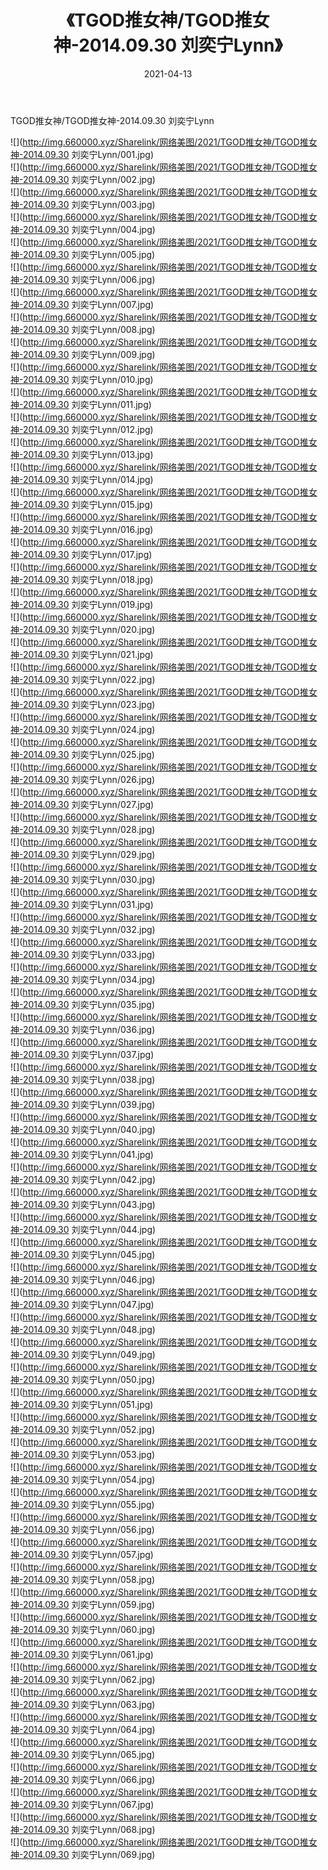 ﻿---
layout: post
title:  《TGOD推女神/TGOD推女神-2014.09.30 刘奕宁Lynn》
date:   2021-04-13
img: http://img.660000.xyz/Sharelink/网络美图/2021/TGOD推女神/TGOD推女神-2014.09.30 刘奕宁Lynn/000.jpg
categories: [美女, 清纯, 唯美]
---

TGOD推女神/TGOD推女神-2014.09.30 刘奕宁Lynn

 ![](http://img.660000.xyz/Sharelink/网络美图/2021/TGOD推女神/TGOD推女神-2014.09.30 刘奕宁Lynn/001.jpg) <br>![](http://img.660000.xyz/Sharelink/网络美图/2021/TGOD推女神/TGOD推女神-2014.09.30 刘奕宁Lynn/002.jpg) <br>![](http://img.660000.xyz/Sharelink/网络美图/2021/TGOD推女神/TGOD推女神-2014.09.30 刘奕宁Lynn/003.jpg) <br>![](http://img.660000.xyz/Sharelink/网络美图/2021/TGOD推女神/TGOD推女神-2014.09.30 刘奕宁Lynn/004.jpg) <br>![](http://img.660000.xyz/Sharelink/网络美图/2021/TGOD推女神/TGOD推女神-2014.09.30 刘奕宁Lynn/005.jpg) <br>![](http://img.660000.xyz/Sharelink/网络美图/2021/TGOD推女神/TGOD推女神-2014.09.30 刘奕宁Lynn/006.jpg) <br>![](http://img.660000.xyz/Sharelink/网络美图/2021/TGOD推女神/TGOD推女神-2014.09.30 刘奕宁Lynn/007.jpg) <br>![](http://img.660000.xyz/Sharelink/网络美图/2021/TGOD推女神/TGOD推女神-2014.09.30 刘奕宁Lynn/008.jpg) <br>![](http://img.660000.xyz/Sharelink/网络美图/2021/TGOD推女神/TGOD推女神-2014.09.30 刘奕宁Lynn/009.jpg) <br>![](http://img.660000.xyz/Sharelink/网络美图/2021/TGOD推女神/TGOD推女神-2014.09.30 刘奕宁Lynn/010.jpg) <br>![](http://img.660000.xyz/Sharelink/网络美图/2021/TGOD推女神/TGOD推女神-2014.09.30 刘奕宁Lynn/011.jpg) <br>![](http://img.660000.xyz/Sharelink/网络美图/2021/TGOD推女神/TGOD推女神-2014.09.30 刘奕宁Lynn/012.jpg) <br>![](http://img.660000.xyz/Sharelink/网络美图/2021/TGOD推女神/TGOD推女神-2014.09.30 刘奕宁Lynn/013.jpg) <br>![](http://img.660000.xyz/Sharelink/网络美图/2021/TGOD推女神/TGOD推女神-2014.09.30 刘奕宁Lynn/014.jpg) <br>![](http://img.660000.xyz/Sharelink/网络美图/2021/TGOD推女神/TGOD推女神-2014.09.30 刘奕宁Lynn/015.jpg) <br>![](http://img.660000.xyz/Sharelink/网络美图/2021/TGOD推女神/TGOD推女神-2014.09.30 刘奕宁Lynn/016.jpg) <br>![](http://img.660000.xyz/Sharelink/网络美图/2021/TGOD推女神/TGOD推女神-2014.09.30 刘奕宁Lynn/017.jpg) <br>![](http://img.660000.xyz/Sharelink/网络美图/2021/TGOD推女神/TGOD推女神-2014.09.30 刘奕宁Lynn/018.jpg) <br>![](http://img.660000.xyz/Sharelink/网络美图/2021/TGOD推女神/TGOD推女神-2014.09.30 刘奕宁Lynn/019.jpg) <br>![](http://img.660000.xyz/Sharelink/网络美图/2021/TGOD推女神/TGOD推女神-2014.09.30 刘奕宁Lynn/020.jpg) <br>![](http://img.660000.xyz/Sharelink/网络美图/2021/TGOD推女神/TGOD推女神-2014.09.30 刘奕宁Lynn/021.jpg) <br>![](http://img.660000.xyz/Sharelink/网络美图/2021/TGOD推女神/TGOD推女神-2014.09.30 刘奕宁Lynn/022.jpg) <br>![](http://img.660000.xyz/Sharelink/网络美图/2021/TGOD推女神/TGOD推女神-2014.09.30 刘奕宁Lynn/023.jpg) <br>![](http://img.660000.xyz/Sharelink/网络美图/2021/TGOD推女神/TGOD推女神-2014.09.30 刘奕宁Lynn/024.jpg) <br>![](http://img.660000.xyz/Sharelink/网络美图/2021/TGOD推女神/TGOD推女神-2014.09.30 刘奕宁Lynn/025.jpg) <br>![](http://img.660000.xyz/Sharelink/网络美图/2021/TGOD推女神/TGOD推女神-2014.09.30 刘奕宁Lynn/026.jpg) <br>![](http://img.660000.xyz/Sharelink/网络美图/2021/TGOD推女神/TGOD推女神-2014.09.30 刘奕宁Lynn/027.jpg) <br>![](http://img.660000.xyz/Sharelink/网络美图/2021/TGOD推女神/TGOD推女神-2014.09.30 刘奕宁Lynn/028.jpg) <br>![](http://img.660000.xyz/Sharelink/网络美图/2021/TGOD推女神/TGOD推女神-2014.09.30 刘奕宁Lynn/029.jpg) <br>![](http://img.660000.xyz/Sharelink/网络美图/2021/TGOD推女神/TGOD推女神-2014.09.30 刘奕宁Lynn/030.jpg) <br>![](http://img.660000.xyz/Sharelink/网络美图/2021/TGOD推女神/TGOD推女神-2014.09.30 刘奕宁Lynn/031.jpg) <br>![](http://img.660000.xyz/Sharelink/网络美图/2021/TGOD推女神/TGOD推女神-2014.09.30 刘奕宁Lynn/032.jpg) <br>![](http://img.660000.xyz/Sharelink/网络美图/2021/TGOD推女神/TGOD推女神-2014.09.30 刘奕宁Lynn/033.jpg) <br>![](http://img.660000.xyz/Sharelink/网络美图/2021/TGOD推女神/TGOD推女神-2014.09.30 刘奕宁Lynn/034.jpg) <br>![](http://img.660000.xyz/Sharelink/网络美图/2021/TGOD推女神/TGOD推女神-2014.09.30 刘奕宁Lynn/035.jpg) <br>![](http://img.660000.xyz/Sharelink/网络美图/2021/TGOD推女神/TGOD推女神-2014.09.30 刘奕宁Lynn/036.jpg) <br>![](http://img.660000.xyz/Sharelink/网络美图/2021/TGOD推女神/TGOD推女神-2014.09.30 刘奕宁Lynn/037.jpg) <br>![](http://img.660000.xyz/Sharelink/网络美图/2021/TGOD推女神/TGOD推女神-2014.09.30 刘奕宁Lynn/038.jpg) <br>![](http://img.660000.xyz/Sharelink/网络美图/2021/TGOD推女神/TGOD推女神-2014.09.30 刘奕宁Lynn/039.jpg) <br>![](http://img.660000.xyz/Sharelink/网络美图/2021/TGOD推女神/TGOD推女神-2014.09.30 刘奕宁Lynn/040.jpg) <br>![](http://img.660000.xyz/Sharelink/网络美图/2021/TGOD推女神/TGOD推女神-2014.09.30 刘奕宁Lynn/041.jpg) <br>![](http://img.660000.xyz/Sharelink/网络美图/2021/TGOD推女神/TGOD推女神-2014.09.30 刘奕宁Lynn/042.jpg) <br>![](http://img.660000.xyz/Sharelink/网络美图/2021/TGOD推女神/TGOD推女神-2014.09.30 刘奕宁Lynn/043.jpg) <br>![](http://img.660000.xyz/Sharelink/网络美图/2021/TGOD推女神/TGOD推女神-2014.09.30 刘奕宁Lynn/044.jpg) <br>![](http://img.660000.xyz/Sharelink/网络美图/2021/TGOD推女神/TGOD推女神-2014.09.30 刘奕宁Lynn/045.jpg) <br>![](http://img.660000.xyz/Sharelink/网络美图/2021/TGOD推女神/TGOD推女神-2014.09.30 刘奕宁Lynn/046.jpg) <br>![](http://img.660000.xyz/Sharelink/网络美图/2021/TGOD推女神/TGOD推女神-2014.09.30 刘奕宁Lynn/047.jpg) <br>![](http://img.660000.xyz/Sharelink/网络美图/2021/TGOD推女神/TGOD推女神-2014.09.30 刘奕宁Lynn/048.jpg) <br>![](http://img.660000.xyz/Sharelink/网络美图/2021/TGOD推女神/TGOD推女神-2014.09.30 刘奕宁Lynn/049.jpg) <br>![](http://img.660000.xyz/Sharelink/网络美图/2021/TGOD推女神/TGOD推女神-2014.09.30 刘奕宁Lynn/050.jpg) <br>![](http://img.660000.xyz/Sharelink/网络美图/2021/TGOD推女神/TGOD推女神-2014.09.30 刘奕宁Lynn/051.jpg) <br>![](http://img.660000.xyz/Sharelink/网络美图/2021/TGOD推女神/TGOD推女神-2014.09.30 刘奕宁Lynn/052.jpg) <br>![](http://img.660000.xyz/Sharelink/网络美图/2021/TGOD推女神/TGOD推女神-2014.09.30 刘奕宁Lynn/053.jpg) <br>![](http://img.660000.xyz/Sharelink/网络美图/2021/TGOD推女神/TGOD推女神-2014.09.30 刘奕宁Lynn/054.jpg) <br>![](http://img.660000.xyz/Sharelink/网络美图/2021/TGOD推女神/TGOD推女神-2014.09.30 刘奕宁Lynn/055.jpg) <br>![](http://img.660000.xyz/Sharelink/网络美图/2021/TGOD推女神/TGOD推女神-2014.09.30 刘奕宁Lynn/056.jpg) <br>![](http://img.660000.xyz/Sharelink/网络美图/2021/TGOD推女神/TGOD推女神-2014.09.30 刘奕宁Lynn/057.jpg) <br>![](http://img.660000.xyz/Sharelink/网络美图/2021/TGOD推女神/TGOD推女神-2014.09.30 刘奕宁Lynn/058.jpg) <br>![](http://img.660000.xyz/Sharelink/网络美图/2021/TGOD推女神/TGOD推女神-2014.09.30 刘奕宁Lynn/059.jpg) <br>![](http://img.660000.xyz/Sharelink/网络美图/2021/TGOD推女神/TGOD推女神-2014.09.30 刘奕宁Lynn/060.jpg) <br>![](http://img.660000.xyz/Sharelink/网络美图/2021/TGOD推女神/TGOD推女神-2014.09.30 刘奕宁Lynn/061.jpg) <br>![](http://img.660000.xyz/Sharelink/网络美图/2021/TGOD推女神/TGOD推女神-2014.09.30 刘奕宁Lynn/062.jpg) <br>![](http://img.660000.xyz/Sharelink/网络美图/2021/TGOD推女神/TGOD推女神-2014.09.30 刘奕宁Lynn/063.jpg) <br>![](http://img.660000.xyz/Sharelink/网络美图/2021/TGOD推女神/TGOD推女神-2014.09.30 刘奕宁Lynn/064.jpg) <br>![](http://img.660000.xyz/Sharelink/网络美图/2021/TGOD推女神/TGOD推女神-2014.09.30 刘奕宁Lynn/065.jpg) <br>![](http://img.660000.xyz/Sharelink/网络美图/2021/TGOD推女神/TGOD推女神-2014.09.30 刘奕宁Lynn/066.jpg) <br>![](http://img.660000.xyz/Sharelink/网络美图/2021/TGOD推女神/TGOD推女神-2014.09.30 刘奕宁Lynn/067.jpg) <br>![](http://img.660000.xyz/Sharelink/网络美图/2021/TGOD推女神/TGOD推女神-2014.09.30 刘奕宁Lynn/068.jpg) <br>![](http://img.660000.xyz/Sharelink/网络美图/2021/TGOD推女神/TGOD推女神-2014.09.30 刘奕宁Lynn/069.jpg) <br>